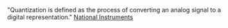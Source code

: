 "Quantization is defined as the process of converting an analog signal to a digital representation." [National Instruments](http://www.ni.com/white-paper/3016/en/)